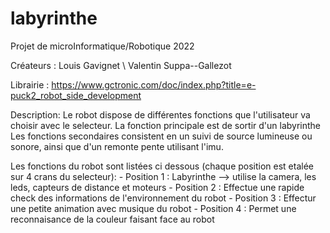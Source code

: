 # labyrinthe

Projet de microInformatique/Robotique 2022

Créateurs : Louis Gavignet \\
            Valentin Suppa--Gallezot
            
Librairie : https://www.gctronic.com/doc/index.php?title=e-puck2_robot_side_development

Description: 
    Le robot dispose de différentes fonctions que l'utilisateur va choisir avec le selecteur. La fonction principale est de sortir d'un labyrinthe 
    Les fonctions secondaires consistent en un suivi de source lumineuse ou sonore, ainsi que d'un remonte pente utilisant l'imu.
    
Les fonctions du robot sont listées ci dessous (chaque position est etalée sur 4 crans du selecteur):
      - Position 1 : Labyrinthe --> utilise la camera, les leds, capteurs de distance et moteurs
      - Position 2 : Effectue une rapide check des informations de l'environnement du robot
      - Position 3 : Effectur une petite animation avec musique du robot
      - Position 4 : Permet une reconnaisance de la couleur faisant face au robot 
      
